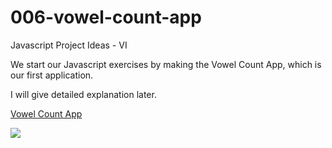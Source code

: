 # 006-vowel-count-app

Javascript Project Ideas - VI

We start our Javascript exercises by making the Vowel Count App, which is our first application.

I will give detailed explanation later.

<a href="https://006-vowel-count.netlify.app/" target="_blank">Vowel Count App</a>

<a href="https://www.linkpicture.com/view.php?img=LPic627ecfecd56c8949225397"><img src="https://www.linkpicture.com/q/Screenshot-from-2022-05-14-00-38-35.png" type="image"></a>
